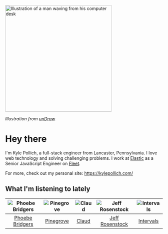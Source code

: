 <img src="https://user-images.githubusercontent.com/6766512/87306713-6f79d900-c4e6-11ea-989a-3242cbfc50c2.png" alt="Illustration of a man waving from his computer desk" height="340" />

_Illustration from [unDraw](https://undraw.co/)_

# Hey there

I'm Kyle Pollich, a full-stack engineer from Lancaster, Pennsylvania. I love web technology and solving challenging problems.
I work at [Elastic](https://www.elastic.co/) as a Senior JavaScript Engineer on [Fleet](https://www.elastic.co/guide/en/fleet/current/fleet-overview.html).

For more, check out my personal site: https://kylepollich.com/

## What I'm listening to lately

<!-- begin artists -->
  |![Phoebe Bridgers](https://i.scdn.co/image/3b6a427f0c54c0d116c433462ae1dd48474643d0)|![Pinegrove](https://i.scdn.co/image/cbed180a43a152df83d00d04bec789ca4c62ea7c)|![Claud](https://i.scdn.co/image/167451fec85f6dba0583af4890a2feb5652b16f5)|![Jeff Rosenstock](https://i.scdn.co/image/06c1f59834180aa08d748e5e6e8d2190cf3bd505)|![Intervals](https://i.scdn.co/image/91ae86d5e7098fc8c291daed8c90b225aab30155)|
  |:---:|:---:|:---:|:---:|:---:|
  |[Phoebe Bridgers](https://open.spotify.com/artist/1r1uxoy19fzMxunt3ONAkG)|[Pinegrove](https://open.spotify.com/artist/2gbT6GPXMis0OAkZbEQCYB)|[Claud](https://open.spotify.com/artist/5MaQlvNGOaTj39apHsXVq1)|[Jeff Rosenstock](https://open.spotify.com/artist/0wNZvrIMNUCs24G0wFg2D6)|[Intervals](https://open.spotify.com/artist/0xpJGyjbEzkWSNfcf2tcMl)|
<!-- end artists -->
